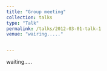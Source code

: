 ```yaml
---
title: "Group meeting"
collection: talks
type: "Talk"
permalink: /talks/2012-03-01-talk-1
venue: "wairing....."


---
```


waiting.....

